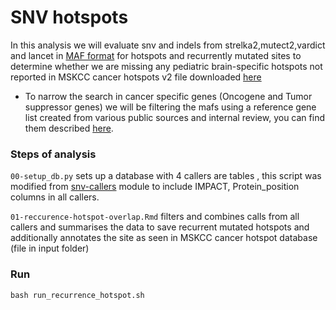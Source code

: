 # SNV hotspots

In this analysis we will evaluate snv and indels from strelka2,mutect2,vardict and lancet in [MAF format](https://docs.gdc.cancer.gov/Data/File_Formats/MAF_Format/) for hotspots and recurrently mutated sites to determine whether we are missing any pediatric brain-specific hotspots not reported in MSKCC cancer hotspots v2 file downloaded [here](https://github.com/kgaonkar6/OpenPBTA-analysis/blob/recurrence-snv/analyses/hotspots-detection/input/hotspots_v2.xls)  

- To narrow the search in cancer specific genes (Oncogene and Tumor suppressor genes) we will be filtering the mafs using a reference gene list created from various public sources and internal review, you can find them described [here](https://github.com/AlexsLemonade/OpenPBTA-analysis/tree/master/analyses/fusion_filtering#inputs-used-as-reference). 


### Steps of analysis

`00-setup_db.py` sets up a database with 4 callers are tables , this script was modified from [snv-callers](https://github.com/AlexsLemonade/OpenPBTA-analysis/tree/master/analyses/snv-callers) module to include IMPACT, Protein_position columns in all callers. 

`01-reccurence-hotspot-overlap.Rmd` filters and combines calls from all callers and summarises the data to save recurrent mutated hotspots and additionally annotates the site as seen in MSKCC cancer hotspot database (file in input folder)

   
### Run

```
bash run_recurrence_hotspot.sh 

```

